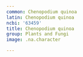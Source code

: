 ```yaml
---
common: Chenopodium quinoa
latin: Chenopodium quinoa
ncbi: '63459'
title: Chenopodium quinoa
group: Plants and Fungi
image: .na.character

---
```

